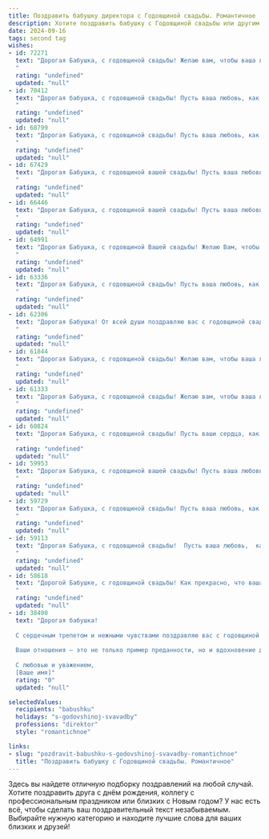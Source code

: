 ```yaml
---
title: Поздравить бабушку директора с Годовщиной свадьбы. Романтичное
description: Хотите поздравить бабушку с Годовщиной свадьбы или другим праздником? Наш ИИ создаст незабываемое поздравление, а вы обязательно выделитесь среди других.  
date: 2024-09-16
tags: second tag
wishes:
- id: 72271
  text: "Дорогая Бабушка, с годовщиной свадьбы! Желаю вам, чтобы ваша любовь, как вино, становилась только крепче и благороднее с каждым годом. Пусть ваши сердца бьются в унисон, а глаза светятся счастьем, как в день вашей свадьбы!
  "
  rating: "undefined"
  updated: "null"
- id: 70412
  text: "Дорогая бабушка, с годовщиной свадьбы! Пусть ваша любовь, как вино, с годами становится только крепче и ароматнее. Желаю вам долгих счастливых лет, таких же ярких и наполненных любовью, как и ваша жизнь в должности директора.
  "
  rating: "undefined"
  updated: "null"
- id: 68799
  text: "Дорогая Бабушка, с годовщиной свадьбы! Пусть ваша любовь, как прекрасный виноград, с каждым годом становится все слаще и ароматнее. Вы — пример настоящей любви и верности, директор своей семьи, создавший уютный и теплый дом. Желаю вам крепкого здоровья, безграничного счастья и еще долгих лет, полных любви и радости!
  "
  rating: "undefined"
  updated: "null"
- id: 67429
  text: "Дорогая Бабушка, с годовщиной вашей свадьбы! Пусть ваша любовь, как крепкое вино, с годами становится только ярче и богаче. Желаю вам светлых и счастливых дней, наполненных взаимной заботой и нежностью. Пусть ваша история любви будет продолжать вдохновлять всех, кто вас знает.
  "
  rating: "undefined"
  updated: "null"
- id: 66446
  text: "Дорогая Бабушка, с годовщиной вашей свадьбы! Пусть ваша любовь, как вино, с годами становится только крепче и слаще. Желаю вам безграничного счастья, нежности и заботы друг о друге. Вы - пример настоящей любви и верности, директор своей семьи, а я бесконечно вами горжусь!
  "
  rating: "undefined"
  updated: "null"
- id: 64991
  text: "Дорогая Бабушка, с годовщиной Вашей свадьбы! Желаю Вам, чтобы Ваша любовь, как вино, становилась только крепче с годами. Пусть каждый день будет полон солнечных лучей, а в Вашем доме всегда царит мир и согласие. Счастья Вам, крепкого здоровья и долгих лет совместной жизни!
  "
  rating: "undefined"
  updated: "null"
- id: 63336
  text: "Дорогая Бабушка, с годовщиной свадьбы! Пусть ваша любовь, как старое вино, с каждым годом становится только крепче и ароматнее. Ваша совместная жизнь – это пример для всех нас,  показaвший, что любовь может быть не только страстной, но и верной, нежной и сильной. Вы -  прекрасная пара, и мы с огромной радостью наблюдаем за вашим счастьем! Желаем вам еще долгих лет в любви и радости,  чтобы каждый день был наполнен теплыми объятиями, душевными разговорами и  взаимным пониманием. С Днем Свадьбы!
  "
  rating: "undefined"
  updated: "null"
- id: 62306
  text: "Дорогая Бабушка! От всей души поздравляю вас с годовщиной свадьбы!  Пусть ваша любовь, как крепкое вино, с годами становится только  слаще и благороднее. Желаю вам, чтобы каждый день был наполнен  радостью, теплыми  объятиями и  щедрым  солнцем  вашего  счастья.
  "
  rating: "undefined"
  updated: "null"
- id: 61844
  text: "Дорогая Бабушка, с годовщиной свадьбы! Желаю вам, чтобы ваша любовь, как хорошее вино, с годами становилась только крепче и ароматнее. Пусть каждый ваш день будет наполнен счастьем, нежностью и теплом, а директорская должность приносит вам только радость и удовлетворение.
  "
  rating: "undefined"
  updated: "null"
- id: 61333
  text: "Дорогая Бабушка, с годовщиной свадьбы! Желаю вам, чтобы ваша любовь, как крепкое вино, становилась только лучше и ароматнее с каждым годом. Пусть ваша совместная жизнь всегда будет наполнена счастьем, душевным теплом и светлыми воспоминаниями. Вы - замечательный пример для всех нас, директор вашей собственной семейной империи, построенной на любви и верности!
  "
  rating: "undefined"
  updated: "null"
- id: 60824
  text: "Дорогая Бабушка, с годовщиной свадьбы! Пусть ваши сердца, как и много лет назад, бьются в унисон, а любовь  остается яркой и нежной, словно первый рассвет. Желаем вам, чтобы ваш путь по жизни, пройденный вместе, был наполнен счастьем, добром и бесконечной нежностью!
  "
  rating: "undefined"
  updated: "null"
- id: 59953
  text: "Дорогая Бабушка, с годовщиной вашей свадьбы! Пусть ваша любовь, подобно крепкому дереву, устоявшему перед штормами, расцветает с каждым годом всё ярче. Желаю вам долгих лет в окружении любви, счастья и взаимного уважения.
  "
  rating: "undefined"
  updated: "null"
- id: 59729
  text: "Дорогая Бабушка, с годовщиной свадьбы! Пусть ваша любовь, как крепкое дерево, с каждым годом становится только сильнее, а семейное гнездо - уютнее. Желаю вам долгих лет в окружении любви, счастья и уважения, ведь вы прекрасный пример настоящей любви и преданности!
  "
  rating: "undefined"
  updated: "null"
- id: 59113
  text: "Дорогая Бабушка, с годовщиной свадьбы!  Пусть ваша любовь,  как  прекрасное вино,  с годами становится  только  крепче  и  богаче!  Желаю  вам  еще  многих  счастливых  лет  вместе,  чтобы  каждый  день  был  наполнен  радостью,  нежностью  и  взаимным  уважением.  Будьте  здоровы,  любимы  и  счастливы!
  "
  rating: "undefined"
  updated: "null"
- id: 58618
  text: "Дорогой Бабушке, с годовщиной свадьбы! Как прекрасно, что ваша любовь, как хорошее вино, с годами только крепчает и становится ещё более утонченной! Желаю вам, чтобы ваша жизнь была наполнена радостью, счастьем и нежностью, как в тот день, когда вы сказали друг другу \"да\"! Пусть каждый день будет для вас началом новой истории, полной любви и взаимного уважения.
  "
  rating: "undefined"
  updated: "null"
- id: 38400
  text: "Дорогая бабушка!
  
  С сердечным трепетом и нежными чувствами поздравляю вас с годовщиной вашей замечательной свадьбы! Этот день — яркая веха в вашей жизни, символ любви, которой вы делитесь уже долгие годы. Вы как истинный директор своего счастья смогли создать уютный и теплый мир, наполненный заботой и пониманием.
  
  Ваши отношения — это не только пример преданности, но и вдохновение для всех нас. Пусть каждый миг, проведенный вместе, будет полон радости, а любовь растет с каждым годом, как цветущий сад.
  
  С любовью и уважением,
  [Ваше имя]"
  rating: "0"
  updated: "null"

selectedValues:
  recipients: "babushku"
  holidays: "s-godovshinoj-svavadby"
  professions: "direktor"
  style: "romantichnoe"

links:
- slug: "pozdravit-babushku-s-godovshinoj-svavadby-romantichnoe"
  title: "Поздравить бабушку с Годовщиной свадьбы. Романтичное"
---
```


Здесь вы найдете отличную подборку поздравлений на любой случай. 
Хотите поздравить друга с днём рождения, коллегу с профессиональным праздником или близких с Новым годом? У нас есть всё, чтобы сделать ваш поздравительный текст незабываемым. Выбирайте нужную категорию и находите лучшие слова для ваших близких и друзей!

